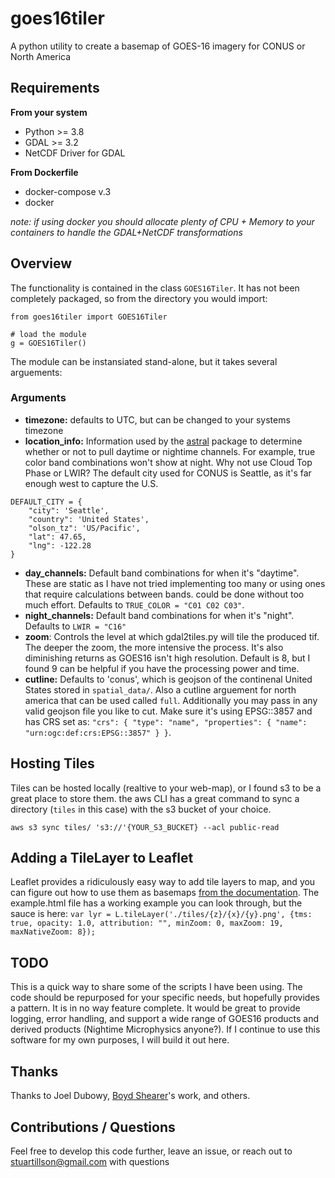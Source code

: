 # goes16tiler
A python utility to create a basemap of GOES-16 imagery for CONUS or North America

## Requirements
**From your system**
- Python >= 3.8
- GDAL >= 3.2
- NetCDF Driver for GDAL

**From Dockerfile**
- docker-compose v.3
- docker 

*note: if using docker you should allocate plenty of CPU + Memory to your containers to handle the GDAL+NetCDF transformations* 


## Overview
The functionality is contained in the class `GOES16Tiler`. It has not been completely packaged, so from the directory you would import: 

```
from goes16tiler import GOES16Tiler

# load the module
g = GOES16Tiler()
```

The module can be instansiated stand-alone, but it takes several arguements:
### Arguments
- **timezone:** defaults to UTC, but can be changed to your systems timezone
- **location_info:** Information used by the [astral](https://astral.readthedocs.io/en/latest/index.html) package to determine 
whether or not to pull daytime or nightime channels. For example, true color band combinations won't show at night. Why not use Cloud Top Phase or LWIR? 
The default city used for CONUS is Seattle, as it's far enough west to capture the U.S.
```
DEFAULT_CITY = {
    "city": 'Seattle',
    "country": 'United States',
    "olson_tz": 'US/Pacific',
    "lat": 47.65,
    "lng": -122.28
}
```
- **day_channels:** Default band combinations for when it's "daytime". These are static as I have not tried implementing too many or using ones that require calculations between bands. 
could be done without too much effort. Defaults to `TRUE_COLOR = "C01 C02 C03"`.
- **night_channels:** Default band combinations for when it's "night". Defaults to `LWIR = "C16"`
- **zoom**: Controls the level at which gdal2tiles.py will tile the produced tif. The deeper the zoom, the more intensive the process. It's also diminishing returns as
GOES16 isn't high resolution. Default is 8, but I found 9 can be helpful if you have the processing power and time. 
- **cutline:** Defaults to 'conus', which is geojson of the continenal United States stored in `spatial_data/`. Also a cutline arguement for north america that can be used called `full`.
Additionally you may pass in any valid geojson file you like to cut. Make sure it's using EPSG::3857 and has CRS set as: `"crs": { "type": "name", "properties": { "name": "urn:ogc:def:crs:EPSG::3857" } }`. 

## Hosting Tiles
Tiles can be hosted locally (realtive to your web-map), or I found s3 to be a great place to store them. the aws CLI has a great command to sync a directory (`tiles` in this case) with the s3 bucket of your choice. 

```
aws s3 sync tiles/ 's3://'{YOUR_S3_BUCKET} --acl public-read
```

## Adding a TileLayer to Leaflet
Leaflet provides a ridiculously easy way to add tile layers to map, and you can figure out how to use them as basemaps [from the documentation](https://leafletjs.com/reference-1.7.1.html#tilelayer). The example.html file has a working example you can look through, but the sauce is here:
`var lyr = L.tileLayer('./tiles/{z}/{x}/{y}.png', {tms: true, opacity: 1.0, attribution: "", minZoom: 0, maxZoom: 19, maxNativeZoom: 8});`

## TODO
This is a quick way to share some of the scripts I have been using. The code should be repurposed for your specific needs, but hopefully provides a pattern. It is in no way feature complete. It would be great to provide logging, error handling, and support a wide range of GOES16 products and derived products (Nightime Microphysics anyone?). If I continue to use this software for my own purposes, I will build it out here. 

## Thanks
Thanks to Joel Dubowy, [Boyd Shearer](https://github.com/boydx)'s work, and others. 

## Contributions / Questions
Feel free to develop this code further, leave an issue, or reach out to stuartillson@gmail.com with questions


